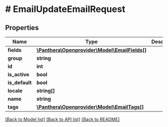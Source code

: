 # # EmailUpdateEmailRequest

## Properties

Name | Type | Description | Notes
------------ | ------------- | ------------- | -------------
**fields** | [**\Panthera\Openprovider\Model\EmailFields[]**](EmailFields.md) |  | [optional]
**group** | **string** |  | [optional]
**id** | **int** |  | [optional]
**is_active** | **bool** |  | [optional]
**is_default** | **bool** |  | [optional]
**locale** | **string[]** |  | [optional]
**name** | **string** |  | [optional]
**tags** | [**\Panthera\Openprovider\Model\EmailTags[]**](EmailTags.md) |  | [optional]

[[Back to Model list]](../../README.md#models) [[Back to API list]](../../README.md#endpoints) [[Back to README]](../../README.md)
